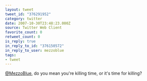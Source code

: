 ```yaml
---
layout: tweet
tweet_id: "376291952"
category: twitter
date: 2007-10-30T23:48:23.000Z
source: Twitter Web Client
favorite_count: 0
retweet_count: 0
is_reply: true
in_reply_to_id: "376150572"
in_reply_to_user: mezzoblue
tags:
- tweet
---
```


[@MezzoBlue](https://twitter.com/@MezzoBlue), do you mean you're killing time, or it's time for killing?
